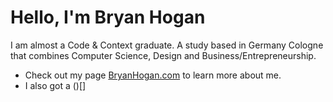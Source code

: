 # Hello, I'm Bryan Hogan
I am almost a Code & Context graduate. A study based in Germany Cologne that combines Computer Science, Design and Business/Entrepreneurship.

- Check out my page [BryanHogan.com](https://bryanhogan.com) to learn more about me.
- I also got a ()[]